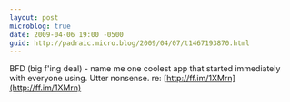 ```yaml
---
layout: post
microblog: true
date: 2009-04-06 19:00 -0500
guid: http://padraic.micro.blog/2009/04/07/t1467193870.html
---
```

BFD (big f'ing deal) - name me one coolest app that started immediately with everyone using. Utter nonsense. re: [http://ff.im/1XMrn](http://ff.im/1XMrn)
